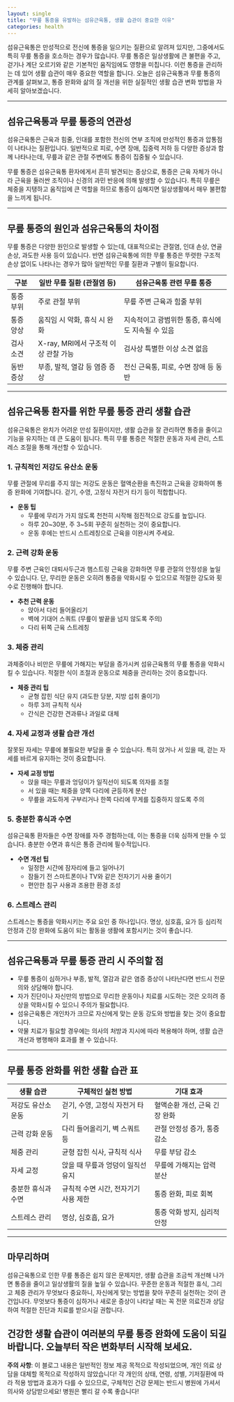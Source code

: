 ```yaml
---
layout: single
title: "무릎 통증을 유발하는 섬유근육통, 생활 습관이 중요한 이유"
categories: health
---
```

섬유근육통은 만성적으로 전신에 통증을 일으키는 질환으로 알려져 있지만, 그중에서도 특히 무릎 통증을 호소하는 경우가 많습니다. 무릎 통증은 일상생활에 큰 불편을 주고, 걷기나 계단 오르기와 같은 기본적인 움직임에도 영향을 미칩니다. 이런 통증을 관리하는 데 있어 생활 습관이 매우 중요한 역할을 합니다. 오늘은 섬유근육통과 무릎 통증의 관계를 살펴보고, 통증 완화와 삶의 질 개선을 위한 실질적인 생활 습관 변화 방법을 자세히 알아보겠습니다.

---

## 섬유근육통과 무릎 통증의 연관성

섬유근육통은 근육과 힘줄, 인대를 포함한 전신의 연부 조직에 만성적인 통증과 압통점이 나타나는 질환입니다. 일반적으로 피로, 수면 장애, 집중력 저하 등 다양한 증상과 함께 나타나는데, 무릎과 같은 관절 주변에도 통증이 집중될 수 있습니다.

무릎 통증은 섬유근육통 환자에게서 흔히 발견되는 증상으로, 통증은 근육 자체가 아니라 근육을 둘러싼 조직이나 신경의 과민 반응에 의해 발생할 수 있습니다. 특히 무릎은 체중을 지탱하고 움직임에 큰 역할을 하므로 통증이 심해지면 일상생활에서 매우 불편함을 느끼게 됩니다.

---

## 무릎 통증의 원인과 섬유근육통의 차이점

무릎 통증은 다양한 원인으로 발생할 수 있는데, 대표적으로는 관절염, 인대 손상, 연골 손상, 과도한 사용 등이 있습니다. 반면 섬유근육통에 의한 무릎 통증은 뚜렷한 구조적 손상 없이도 나타나는 경우가 많아 일반적인 무릎 질환과 구별이 필요합니다.

| 구분           | 일반 무릎 질환 (관절염 등)               | 섬유근육통 관련 무릎 통증            |
|----------------|----------------------------------------|-------------------------------------|
| 통증 부위       | 주로 관절 부위                        | 무릎 주변 근육과 힘줄 부위            |
| 통증 양상       | 움직임 시 악화, 휴식 시 완화           | 지속적이고 광범위한 통증, 휴식에도 지속될 수 있음 |
| 검사 소견       | X-ray, MRI에서 구조적 이상 관찰 가능   | 검사상 특별한 이상 소견 없음          |
| 동반 증상       | 부종, 발적, 열감 등 염증 증상          | 전신 근육통, 피로, 수면 장애 등 동반  |

---

## 섬유근육통 환자를 위한 무릎 통증 관리 생활 습관

섬유근육통은 완치가 어려운 만성 질환이지만, 생활 습관을 잘 관리하면 통증을 줄이고 기능을 유지하는 데 큰 도움이 됩니다. 특히 무릎 통증은 적절한 운동과 자세 관리, 스트레스 조절을 통해 개선할 수 있습니다.

### 1. 규칙적인 저강도 유산소 운동

무릎 관절에 무리를 주지 않는 저강도 운동은 혈액순환을 촉진하고 근육을 강화하여 통증 완화에 기여합니다. 걷기, 수영, 고정식 자전거 타기 등이 적합합니다. 

- **운동 팁**
  - 무릎에 무리가 가지 않도록 천천히 시작해 점진적으로 강도를 높입니다.
  - 하루 20~30분, 주 3~5회 꾸준히 실천하는 것이 중요합니다.
  - 운동 후에는 반드시 스트레칭으로 근육을 이완시켜 주세요.

### 2. 근력 강화 운동

무릎 주변 근육인 대퇴사두근과 햄스트링 근육을 강화하면 무릎 관절의 안정성을 높일 수 있습니다. 단, 무리한 운동은 오히려 통증을 악화시킬 수 있으므로 적절한 강도와 횟수로 진행해야 합니다.

- **추천 근력 운동**
  - 앉아서 다리 들어올리기
  - 벽에 기대어 스쿼트 (무릎이 발끝을 넘지 않도록 주의)
  - 다리 뒤쪽 근육 스트레칭

### 3. 체중 관리

과체중이나 비만은 무릎에 가해지는 부담을 증가시켜 섬유근육통의 무릎 통증을 악화시킬 수 있습니다. 적절한 식이 조절과 운동으로 체중을 관리하는 것이 중요합니다.

- **체중 관리 팁**
  - 균형 잡힌 식단 유지 (과도한 당분, 지방 섭취 줄이기)
  - 하루 3끼 규칙적 식사
  - 간식은 건강한 견과류나 과일로 대체

### 4. 자세 교정과 생활 습관 개선

잘못된 자세는 무릎에 불필요한 부담을 줄 수 있습니다. 특히 앉거나 서 있을 때, 걷는 자세를 바르게 유지하는 것이 중요합니다.

- **자세 교정 방법**
  - 앉을 때는 무릎과 엉덩이가 일직선이 되도록 의자를 조절
  - 서 있을 때는 체중을 양쪽 다리에 균등하게 분산
  - 무릎을 과도하게 구부리거나 한쪽 다리에 무게를 집중하지 않도록 주의

### 5. 충분한 휴식과 수면

섬유근육통 환자들은 수면 장애를 자주 경험하는데, 이는 통증을 더욱 심하게 만들 수 있습니다. 충분한 수면과 휴식은 통증 관리에 필수적입니다.

- **수면 개선 팁**
  - 일정한 시간에 잠자리에 들고 일어나기
  - 잠들기 전 스마트폰이나 TV와 같은 전자기기 사용 줄이기
  - 편안한 침구 사용과 조용한 환경 조성

### 6. 스트레스 관리

스트레스는 통증을 악화시키는 주요 요인 중 하나입니다. 명상, 심호흡, 요가 등 심리적 안정과 긴장 완화에 도움이 되는 활동을 생활에 포함시키는 것이 좋습니다.

---

## 섬유근육통과 무릎 통증 관리 시 주의할 점

- 무릎 통증이 심하거나 부종, 발적, 열감과 같은 염증 증상이 나타난다면 반드시 전문의와 상담해야 합니다.
- 자가 진단이나 자신만의 방법으로 무리한 운동이나 치료를 시도하는 것은 오히려 증상을 악화시킬 수 있으니 주의가 필요합니다.
- 섬유근육통은 개인차가 크므로 자신에게 맞는 운동 강도와 방법을 찾는 것이 중요합니다.
- 약물 치료가 필요할 경우에는 의사의 처방과 지시에 따라 복용해야 하며, 생활 습관 개선과 병행해야 효과를 볼 수 있습니다.

---

## 무릎 통증 완화를 위한 생활 습관 표

| 생활 습관         | 구체적인 실천 방법                  | 기대 효과                          |
|------------------|---------------------------------|----------------------------------|
| 저강도 유산소 운동 | 걷기, 수영, 고정식 자전거 타기      | 혈액순환 개선, 근육 긴장 완화        |
| 근력 강화 운동    | 다리 들어올리기, 벽 스쿼트 등        | 관절 안정성 증가, 통증 감소          |
| 체중 관리         | 균형 잡힌 식사, 규칙적 식사           | 무릎 부담 감소                     |
| 자세 교정         | 앉을 때 무릎과 엉덩이 일직선 유지     | 무릎에 가해지는 압력 분산            |
| 충분한 휴식과 수면 | 규칙적 수면 시간, 전자기기 사용 제한    | 통증 완화, 피로 회복               |
| 스트레스 관리     | 명상, 심호흡, 요가                   | 통증 악화 방지, 심리적 안정          |

---

## 마무리하며

섬유근육통으로 인한 무릎 통증은 쉽지 않은 문제지만, 생활 습관을 조금씩 개선해 나가면 통증을 줄이고 일상생활의 질을 높일 수 있습니다. 꾸준한 운동과 적절한 휴식, 그리고 체중 관리가 무엇보다 중요하니, 자신에게 맞는 방법을 찾아 꾸준히 실천하는 것이 관건입니다. 무엇보다 통증이 심하거나 새로운 증상이 나타날 때는 꼭 전문 의료진과 상담하여 적절한 진단과 치료를 받으시길 권합니다.

건강한 생활 습관이 여러분의 무릎 통증 완화에 도움이 되길 바랍니다. 오늘부터 작은 변화부터 시작해 보세요.
---

**주의 사항**: 이 블로그 내용은 일반적인 정보 제공 목적으로 작성되었으며, 개인 의료 상담을 대체할 목적으로 작성하지 않았습니다! 각 개인의 상태, 연령, 성별, 기저질환에 따라 적용 방법과 효과가 다를 수 있으므로, 구체적인 건강 문제는 반드시 병원에 가셔서 의사와 상담받으세요! 병원은 빨리 갈 수록 좋습니다!
